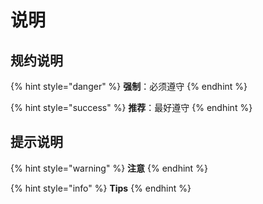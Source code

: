 # 说明

## 规约说明

{% hint style="danger" %}
**强制**：必须遵守
{% endhint %}

{% hint style="success" %}
**推荐**：最好遵守
{% endhint %}

## 提示说明

{% hint style="warning" %}
**注意**
{% endhint %}

{% hint style="info" %}
**Tips**
{% endhint %}

